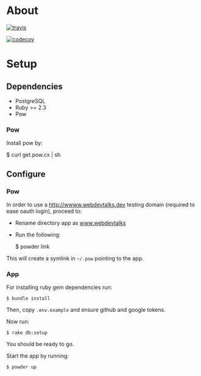 # About

[![travis](https://img.shields.io/travis/webdevtalks/www.svg)](https://travis-ci.org/webdevtalks/www)

[![codecov](https://img.shields.io/codecov/c/github/webdevtalks/www.svg)](https://codecov.io/github/webdevtalks/www)

# Setup

## Dependencies

- PostgreSQL
- Ruby >= 2.3
- Pow

### Pow

Install pow by:

  $ curl get.pow.cx | sh

## Configure

### Pow

In order to use a http://wwww.webdevtalks.dev testing domain (required to ease oauth login), proceed to:

- Rename directory app as www.webdevtalks
- Run the following:

  $ powder link

This will create a symlink in `~/.pow` pointing to the app.

### App

For installing ruby gem dependencies run:

    $ bundle install

Then, copy `.env.example` and ensure github and google tokens.

Now run:

    $ rake db:setup

You should be ready to go.

Start the app by running:

    $ powder up
